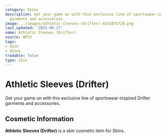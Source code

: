 ```yaml
---
category: Skins
description: Get your game on with this exclusive line of sportswear-inspired Drifter
  garments and accessories.
image: ../images/athletic-sleeves-(drifter)-da72075729.png
last_updated: '2025-09-17'
name: Athletic Sleeves (Drifter)
source: WFCD
tags:
- Skin
- Skins
tradable: false
type: Skin
---
```


# Athletic Sleeves (Drifter)

Get your game on with this exclusive line of sportswear-inspired Drifter garments and accessories.

## Cosmetic Information

**Athletic Sleeves (Drifter)** is a skin cosmetic item for Skins.

